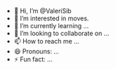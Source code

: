 - 👋 Hi, I’m @ValeriSib
- 👀 I’m interested in moves.
- 🌱 I’m currently learning ...
- 💞️ I’m looking to collaborate on ...
- 📫 How to reach me ...
- 😄 Pronouns: ...
- ⚡ Fun fact: ...

<!---
ValeriSib/ValeriSib is a ✨ special ✨ repository because its `README.md` (this file) appears on your GitHub profile.
You can click the Preview link to take a look at your changes.
--->
